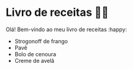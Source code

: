 # Livro de receitas :man_cook:

Olá! Bem-vindo ao meu livro de receitas :happy:

- Strogonoff de frango
- Pavê
 - Bolo de cenoura
 - Creme de avelã
